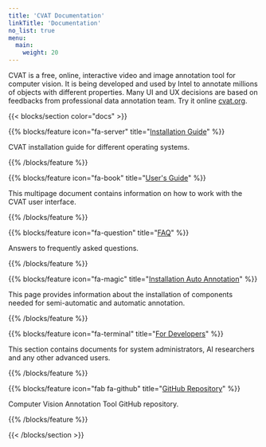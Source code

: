 ```yaml
---
title: 'CVAT Documentation'
linkTitle: 'Documentation'
no_list: true
menu:
  main:
    weight: 20
---
```


CVAT is a free, online, interactive video and image annotation tool for computer vision.
It is being developed and used by Intel to annotate millions of objects with different properties.
Many UI and UX decisions are based on feedbacks from professional data annotation team.
Try it online [cvat.org](https://cvat.org).

<section id="docs">

{{< blocks/section color="docs" >}}

{{% blocks/feature icon="fa-server" title="[Installation Guide](../docs/for-users/installation/)" %}}

CVAT installation guide for different operating systems.

{{% /blocks/feature %}}

{{% blocks/feature icon="fa-book" title="[User's Guide](../docs/for-users/user-guide/)" %}}

This multipage document contains information on how to work with the CVAT user interface.

{{% /blocks/feature %}}

{{% blocks/feature icon="fa-question" title="[FAQ](../docs/for-users/faq/)" %}}

Answers to frequently asked questions.

{{% /blocks/feature %}}

<!--lint disable maximum-line-length-->

{{% blocks/feature icon="fa-magic" title="[Installation Auto Annotation](../docs/for-users/installation_automatic_annotation/)" %}}

This page provides information about the installation of components needed for semi-automatic and automatic annotation.

{{% /blocks/feature %}}

{{% blocks/feature icon="fa-terminal" title="[For Developers](../docs/for-developers/)" %}}

This section contains documents for system administrators, AI researchers and any other advanced users.

{{% /blocks/feature %}}

{{% blocks/feature icon="fab fa-github" title="[GitHub Repository](https://github.com/openvinotoolkit/cvat)" %}}

Computer Vision Annotation Tool GitHub repository.

{{% /blocks/feature %}}

{{< /blocks/section >}}

</section>

